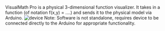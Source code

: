 VisualMath Pro is a physical 3-dimensional function visualizer. It takes in a function (of notation f(x,y) = ....) and sends it to the physical model via Arduino.
![device](https://github.com/user-attachments/assets/cefd105b-cf63-463b-b23f-77faf3f1e3d9)
Note: Software is not standalone, requires device to be connected directly to the Arduino for appropriate functionality.
